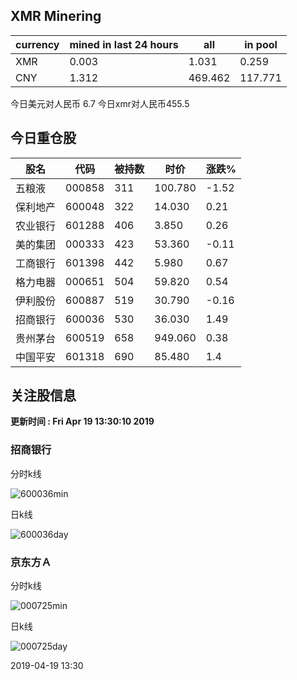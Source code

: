 ## XMR Minering

|currency|mined in last 24 hours|all|in pool|
|---|---|---|---|
|XMR|0.003|1.031|0.259|
|CNY|1.312|469.462|117.771|

今日美元对人民币 6.7	今日xmr对人民币455.5


## 今日重仓股 

|股名|代码|被持数|时价|涨跌%|
|---|---|---|---|---|
|五粮液|000858|311|100.780|-1.52|
|保利地产|600048|322|14.030|0.21|
|农业银行|601288|406|3.850|0.26|
|美的集团|000333|423|53.360|-0.11|
|工商银行|601398|442|5.980|0.67|
|格力电器|000651|504|59.820|0.54|
|伊利股份|600887|519|30.790|-0.16|
|招商银行|600036|530|36.030|1.49|
|贵州茅台|600519|658|949.060|0.38|
|中国平安|601318|690|85.480|1.4|

## 关注股信息
**更新时间 : Fri Apr 19 13:30:10 2019**
### 招商银行 
分时k线

![600036min](http://image.sinajs.cn/newchart/min/n/sh600036.gif)

日k线

![600036day](http://image.sinajs.cn/newchart/daily/n/sh600036.gif)

### 京东方Ａ 
分时k线

![000725min](http://image.sinajs.cn/newchart/min/n/sz000725.gif)

日k线

![000725day](http://image.sinajs.cn/newchart/daily/n/sz000725.gif)

2019-04-19 13:30